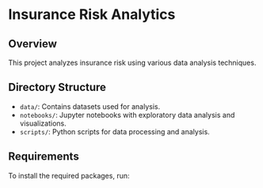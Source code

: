 # Insurance Risk Analytics

## Overview
This project analyzes insurance risk using various data analysis techniques.

## Directory Structure
- `data/`: Contains datasets used for analysis.
- `notebooks/`: Jupyter notebooks with exploratory data analysis and visualizations.
- `scripts/`: Python scripts for data processing and analysis.

## Requirements
To install the required packages, run: 
